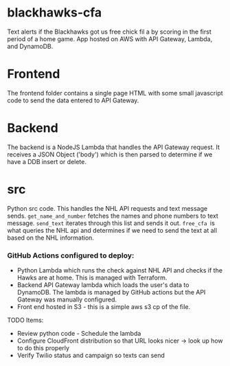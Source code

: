 # blackhawks-cfa
Text alerts if the Blackhawks got us free chick fil a by scoring in the first period of a home game. App hosted on AWS with API Gateway, Lambda, and DynamoDB.



# Frontend
The frontend folder contains a single page HTML with some small javascript code to send the data entered to API Gateway.

# Backend
The backend is a NodeJS Lambda that handles the API Gateway request. It receives a JSON Object ('body') which is then parsed to determine if we have a DDB insert or delete.

# src
Python src code. This handles the NHL API requests and text message sends. `get_name_and_number` fetches the names and phone numbers to text message. `send_text` iterates through this list and sends it out. `free_cfa `is what queries the NHL api and determines if we need to send the text at all based on the NHL information.


### GitHub Actions configured to deploy:
* Python Lambda which runs the check against NHL API and checks if the Hawks are at home. This is managed with Terraform.
* Backend API Gateway lambda which loads the user's data to DynamoDB. The lambda is managed by GitHub actions but the API Gateway was manually configured.
* Front end hosted in S3 - this is a simple aws s3 cp of the file.

TODO Items:
* Review python code - Schedule the lambda
* Configure CloudFront distribution so that URL looks nicer -> look up how to do this properly
* Verify Twilio status and campaign so texts can send
